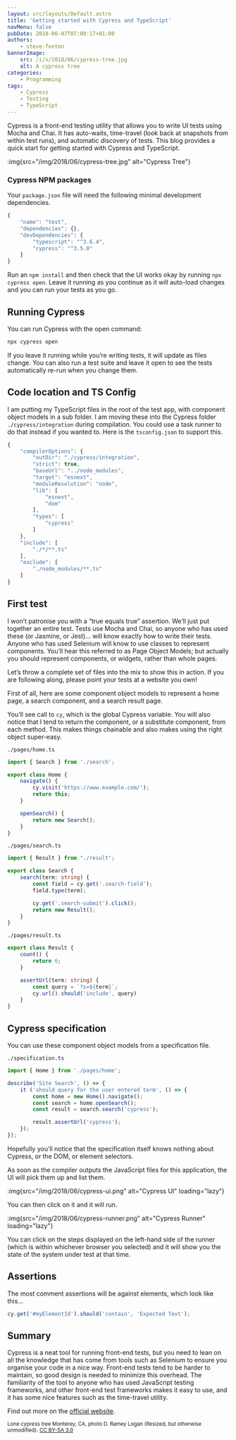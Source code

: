 ```yaml
---
layout: src/layouts/Default.astro
title: 'Getting started with Cypress and TypeScript'
navMenu: false
pubDate: 2018-06-07T07:00:17+01:00
authors:
    - steve-fenton
bannerImage:
    src: /i/x/2018/06/cypress-tree.jpg
    alt: A cypress tree
categories:
    - Programming
tags:
    - Cypress
    - Testing
    - TypeScript
---
```


Cypress is a front-end testing utility that allows you to write UI tests using Mocha and Chai. It has auto-waits, time-travel (look back at snapshots from within test runs), and automatic discovery of tests. This blog provides a quick start for getting started with Cypress and TypeScript.

:img{src="/img/2018/06/cypress-tree.jpg" alt="Cypress Tree"}

### Cypress NPM packages

Your `package.json` file will need the following minimal development dependencies.

```javascript
{
    "name": "test",
    "dependencies": {},
    "devDependencies": {
        "typescript": "^3.6.4",
        "cypress": "^3.5.0"
    }
}
```

Run an `npm install` and then check that the UI works okay by running `npx cypress open`. Leave it running as you continue as it will auto-load changes and you can run your tests as you go.

## Running Cypress

You can run Cypress with the open command:

```bash
npx cypress open
```

If you leave it running while you’re writing tests, it will update as files change. You can also run a test suite and leave it open to see the tests automatically re-run when you change them.

## Code location and TS Config

I am putting my TypeScript files in the root of the test app, with component object models in a sub folder. I am moving these into the Cypress folder `./cypress/integration` during compilation. You could use a task runner to do that instead if you wanted to. Here is the `tsconfig.json` to support this.

```javascript
{
    "compilerOptions": {
        "outDir": "./cypress/integration",
        "strict": true,
        "baseUrl": "../node_modules",
        "target": "esnext",
        "moduleResolution": "node",
        "lib": [
            "esnext",
            "dom"
        ],
        "types": [
            "cypress"
        ]
    },
    "include": [
        "./*/**.ts"
    ],
    "exclude": [
        "./node_modules/**.ts"
    ]
}
```

## First test

I won’t patronise you with a “true equals true” assertion. We’ll just put together an entire test. Tests use Mocha and Chai, so anyone who has used these (or Jasmine, or Jest)… will know exactly how to write their tests. Anyone who has used Selenium will know to use classes to represent components. You’ll hear this referred to as Page Object Models; but actually you should represent components, or widgets, rather than whole pages.

Let’s throw a complete set of files into the mix to show this in action. If you are following along, please point your tests at a website you own!

First of all, here are some component object models to represent a home page, a search component, and a search result page.

You’ll see call to `cy`, which is the global Cypress variable. You will also notice that I tend to return the component, or a substitute component, from each method. This makes things chainable and also makes using the right object super-easy.

`./pages/home.ts`

```typescript
import { Search } from './search';

export class Home {
    navigate() {
        cy.visit('https://www.example.com/');
        return this;
    }

    openSearch() {
        return new Search();
    }
}
```

`./pages/search.ts`

```typescript
import { Result } from "./result";

export class Search {
    search(term: string) {
        const field = cy.get('.search-field');
        field.type(term);

        cy.get('.search-submit').click();
        return new Result();
    }
}
```

`./pages/result.ts`

```typescript
export class Result {
    count() {
        return 6;
    }

    assertUrl(term: string) {
        const query = `?s=${term}`;
        cy.url().should('include', query)
    }
}
```

## Cypress specification

You can use these component object models from a specification file.

`./specification.ts`

```typescript
import { Home } from './pages/home';

describe('Site Search', () => {
    it ('should query for the user entered term', () => {
        const home = new Home().navigate();
        const search = home.openSearch();
        const result = search.search('cypress');

        result.assertUrl('cypress');
    });
});
```

Hopefully you’ll notice that the specification itself knows nothing about Cypress, or the DOM, or element selectors.

As soon as the compiler outputs the JavaScript files for this application, the UI will pick them up and list them.

:img{src="/img/2018/06/cypress-ui.png" alt="Cypress UI" loading="lazy"}

You can then click on it and it will run.

:img{src="/img/2018/06/cypress-runner.png" alt="Cypress Runner" loading="lazy"}

You can click on the steps displayed on the left-hand side of the runner (which is within whichever browser you selected) and it will show you the state of the system under test at that time.

## Assertions

The most comment assertions will be against elements, which look like this…

```typescript
cy.get('#myElementId').should('contain', 'Expected Text');
```

## Summary

Cypress is a neat tool for running front-end tests, but you need to lean on all the knowledge that has come from tools such as Selenium to ensure you organise your code in a nice way. Front-end tests tend to be harder to maintain, so good design is needed to minimize this overhead. The familiarity of the tool to anyone who has used JavaScript testing frameworks, and other front-end test frameworks makes it easy to use, and it has some nice features such as the time-travel utility.

Find out more on the [official website](https://www.cypress.io/).

<small>Lone cypress tree Monterey, CA, photo D. Ramey Logan (Resized, but otherwise unmodified). [CC BY-SA 3.0](https://creativecommons.org/licenses/by-sa/3.0/deed.en)</small>